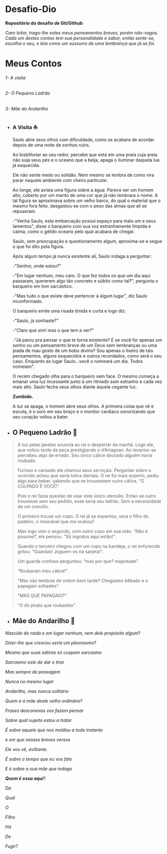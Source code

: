 
# Desafio-Dio
**Repositório do desafio de Git/Github**

_Caro leitor, trago-lhe estes meus pensamentos breves, porém não-vagos. Cada um destes contos tem sua personalidade e sabor, então sente-se, escolha o seu, e leia como um sussurro de uma lembrança que já se foi._

# Meus Contos

###### 1- A visita  
###### 2- O Pequeno Ladrão
###### 3- Mãe do Andarilho

- ### A Visita ⛵

  Saulo abre seus olhos com dificuldade, como se acabara de acordar depois de uma noite de sonhos ruins. 
   
  Ao bisbilhotar ao seu redor, percebe que está em uma praia cuja areia não suja seus pés e o oceano que a beija, apaga o iluminar daquela lua já esquecida.
  
  Ele não sente medo ou solidão. Nem mesmo se lembra de como vira parar naquele ambiente com cheiro particular. 
    
   Ao longe, ele avista uma figura sobre a água. Parece ser um homem alto, coberto por um manto de uma cor que já não lembrara o nome. A tal figura se aproximava sobre um velho barco, do qual o material que o mesmo fora feito, desgastou-se com o peso das almas que ali se repuseram. 
    
   -"Venha Saulo, esta embarcação possui espaço para mais um e seus lamentos", disse o barqueiro com sua voz estranhamente límpida e calma, como o gélido oceano pelo qual acabara de chegar. 
    
   Saulo, sem preocupação e questionamento algum, aproxima-se e segue o que foi dito pela figura. 
    
   Após algum tempo já nunca existente ali, Saulo indaga a perguntar: 
    
   -"Senhor, onde estou?" 
    
   -"Em lugar nenhum, meu caro. O que fez todos os que um dia aqui passaram, quererem algo tão concreto e súbito como tal?", pergunta o barqueiro em tom sarcástico. 
    
   -"Mas tudo o que existe deve pertencer à algum lugar", diz Saulo inconformado. 
    
   O barqueiro emite uma risada tímida e curta e logo diz: 
    
   -"Saulo, já sonhaste?" 
    
   -"Claro que sim! mas o que tem a ver?" 
    
   -"Já parou pra pensar o que te torna existente? E se você for apenas um sonho ou um pensamento breve de um Deus sem lembranças ou uma piada de mau gosto de um bobo divino? Sou apenas o lixeiro de tais pensamentos, alguns esquecidos e outros recordados, como será o seu caso. Enquanto ao lugar Saulo...você o nomeará um dia. Todos nomeiam".
    
   O recém chegado olha para o barqueiro sem face. O mesmo começa a emanar uma luz incessante junto à um ritmado som estranho e cada vez mais alto. Saulo fecha seus olhos diante àquela cegante luz. 
   
   **Zumbido.**
    
  A luz se apaga, o homem abre seus olhos. A primeira coisa que vê e escuta, é o soro em seu braço e o monitor cardíaco sonorizando que seu coração voltou a bater. 


- ## O Pequeno Ladrão 🍷

 
>  A luz pelas janelas anuncia ao rei o despertar da manhã. Logo ele,
> que voltou tarde da peça prestigiando o d’Artagnan. Ao levantar-se
> percebeu algo de errado. Seu único cálice dourado alguém havia
> roubado.
> 
>  Furioso e cansado ele chamou seus serviçais. Perguntar sobre o
> ocorrido achou que seria tolice demais. O rei foi mais esperto, pediu
> algo para beber, sabendo que se trouxessem outro cálice, “O CULPADO É
> VOCÊ!”.
> 
> Pois o rei fazia questão de usar este único utensílio. Então se outro
> trouxesse sem seu pedido, esse seria seu ladrão. Sem a necessidade de
> um concílio.
> 
>  O primeiro trouxe um copo. O rei já se espantou, será o filho do
> padeiro, o miserável que me roubou?
> 
>  Mas logo veio o segundo, com outro copo em sua mão. “Não é possível”,
> ele pensou. “Só ingratos aqui estão!”.
> 
> Quando o terceiro chegou com um copo na bandeja, o rei enfurecido
> gritou: “Guardas! Joguem-os na sarjeta!”. 
> 
>  Um guarda confuso perguntou: “mas por que? majestade”.  
> 
>  “Roubaram meu cálice!”. 
> 
>  “Mas não lembras de ontem bem tarde? Chegastes bêbado e o papagaio soltastes”.  
> 
>  “MAS QUE PAPAGAIO?”. 
> 
>  “O do pirata que roubastes”.

 
 - ## Mãe do Andarilho 🎒

_Nascido do nada e em lugar nenhum, vem dele propósito algum_? 

_Dizer-lhe que cresceu seria um pleonasmo_? 

_Mesmo que suas sátiras só cuspam sarcasmo_

_Sarcasmo este de dar e tirar_
 
_Mas sempre de passagem_ 

_Nunca no mesmo lugar_

_Andarilho, mas nunca solitário_  

_Quem é a mãe deste velho ordinário_? 

_Frases desconexas vos fazem pensar_ 

_Sobre qual sujeito estou a tratar_ 

_É sobre aquele que nos moldou a todo instante_  

_e em que nesses breves versos_ 

_Ele vos vê, aviltante._

_É sobre o tempo que eu vos falo_

_E é sobre a sua mãe que indago_ 

_**Quem é essa aqui**_? 

_Da_

_Qual_ 

_O_  

_Filho_ 

_Há_ 

_De_ 

_Fugir?_
